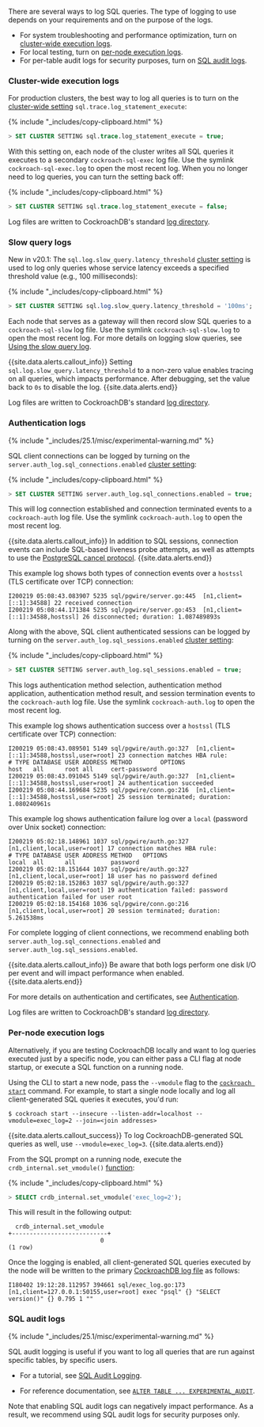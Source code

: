 There are several ways to log SQL queries. The type of logging to use depends on your requirements and on the purpose of the logs.

- For system troubleshooting and performance optimization, turn on [cluster-wide execution logs](#cluster-wide-execution-logs).
- For local testing, turn on [per-node execution logs](#per-node-execution-logs).
- For per-table audit logs for security purposes, turn on [SQL audit logs](#sql-audit-logs).

### Cluster-wide execution logs

For production clusters, the best way to log all queries is to turn on the [cluster-wide setting](cluster-settings.html) `sql.trace.log_statement_execute`:

{% include "_includes/copy-clipboard.html" %}
~~~ sql
> SET CLUSTER SETTING sql.trace.log_statement_execute = true;
~~~

With this setting on, each node of the cluster writes all SQL queries it executes to a secondary `cockroach-sql-exec` log file. Use the symlink `cockroach-sql-exec.log` to open the most recent log. When you no longer need to log queries, you can turn the setting back off:

{% include "_includes/copy-clipboard.html" %}
~~~ sql
> SET CLUSTER SETTING sql.trace.log_statement_execute = false;
~~~

Log files are written to CockroachDB's standard [log directory](debug-and-error-logs.html#write-to-file).

### Slow query logs

<span class="version-tag">New in v20.1:</span> The `sql.log.slow_query.latency_threshold` [cluster setting](cluster-settings.html) is used to log only queries whose service latency exceeds a specified threshold value (e.g., 100 milliseconds):

{% include "_includes/copy-clipboard.html" %}
~~~ sql
> SET CLUSTER SETTING sql.log.slow_query.latency_threshold = '100ms';
~~~

Each node that serves as a gateway will then record slow SQL queries to a `cockroach-sql-slow` log file. Use the symlink `cockroach-sql-slow.log` to open the most recent log. For more details on logging slow queries, see [Using the slow query log](query-behavior-troubleshooting.html#using-the-slow-query-log).

{{site.data.alerts.callout_info}}
Setting `sql.log.slow_query.latency_threshold` to a non-zero value enables tracing on all queries, which impacts performance. After debugging, set the value back to `0s` to disable the log.
{{site.data.alerts.end}}

Log files are written to CockroachDB's standard [log directory](debug-and-error-logs.html#write-to-file).

### Authentication logs

{% include "_includes/25.1/misc/experimental-warning.md" %}

SQL client connections can be logged by turning on the `server.auth_log.sql_connections.enabled` [cluster setting](cluster-settings.html):

{% include "_includes/copy-clipboard.html" %}
~~~ sql
> SET CLUSTER SETTING server.auth_log.sql_connections.enabled = true;
~~~

This will log connection established and connection terminated events to a `cockroach-auth` log file. Use the symlink `cockroach-auth.log` to open the most recent log.

{{site.data.alerts.callout_info}}
In addition to SQL sessions, connection events can include SQL-based liveness probe attempts, as well as attempts to use the [PostgreSQL cancel protocol](https://www.postgresql.org/docs/current/protocol-flow.html#id-1.10.5.7.9).
{{site.data.alerts.end}}

This example log shows both types of connection events over a `hostssl` (TLS certificate over TCP) connection:

~~~
I200219 05:08:43.083907 5235 sql/pgwire/server.go:445  [n1,client=[::1]:34588] 22 received connection
I200219 05:08:44.171384 5235 sql/pgwire/server.go:453  [n1,client=[::1]:34588,hostssl] 26 disconnected; duration: 1.087489893s
~~~

Along with the above, SQL client authenticated sessions can be logged by turning on the `server.auth_log.sql_sessions.enabled` [cluster setting](cluster-settings.html):

{% include "_includes/copy-clipboard.html" %}
~~~ sql
> SET CLUSTER SETTING server.auth_log.sql_sessions.enabled = true;
~~~

This logs authentication method selection, authentication method application, authentication method result, and session termination events to the `cockroach-auth` log file. Use the symlink `cockroach-auth.log` to open the most recent log.

This example log shows authentication success over a `hostssl` (TLS certificate over TCP) connection:

~~~
I200219 05:08:43.089501 5149 sql/pgwire/auth.go:327  [n1,client=[::1]:34588,hostssl,user=root] 23 connection matches HBA rule:
# TYPE DATABASE USER ADDRESS METHOD        OPTIONS
host   all      root all     cert-password
I200219 05:08:43.091045 5149 sql/pgwire/auth.go:327  [n1,client=[::1]:34588,hostssl,user=root] 24 authentication succeeded
I200219 05:08:44.169684 5235 sql/pgwire/conn.go:216  [n1,client=[::1]:34588,hostssl,user=root] 25 session terminated; duration: 1.080240961s
~~~

This example log shows authentication failure log over a `local` (password over Unix socket) connection:

~~~
I200219 05:02:18.148961 1037 sql/pgwire/auth.go:327  [n1,client,local,user=root] 17 connection matches HBA rule:
# TYPE DATABASE USER ADDRESS METHOD   OPTIONS
local  all      all          password
I200219 05:02:18.151644 1037 sql/pgwire/auth.go:327  [n1,client,local,user=root] 18 user has no password defined
I200219 05:02:18.152863 1037 sql/pgwire/auth.go:327  [n1,client,local,user=root] 19 authentication failed: password authentication failed for user root
I200219 05:02:18.154168 1036 sql/pgwire/conn.go:216  [n1,client,local,user=root] 20 session terminated; duration: 5.261538ms
~~~

For complete logging of client connections, we recommend enabling both `server.auth_log.sql_connections.enabled` and `server.auth_log.sql_sessions.enabled`.

{{site.data.alerts.callout_info}}
Be aware that both logs perform one disk I/O per event and will impact performance when enabled.
{{site.data.alerts.end}}

For more details on authentication and certificates, see [Authentication](authentication.html).

Log files are written to CockroachDB's standard [log directory](debug-and-error-logs.html#write-to-file).

### Per-node execution logs

Alternatively, if you are testing CockroachDB locally and want to log queries executed just by a specific node, you can either pass a CLI flag at node startup, or execute a SQL function on a running node.

Using the CLI to start a new node, pass the `--vmodule` flag to the [`cockroach start`](cockroach-start.html) command. For example, to start a single node locally and log all client-generated SQL queries it executes, you'd run:

~~~ shell
$ cockroach start --insecure --listen-addr=localhost --vmodule=exec_log=2 --join=<join addresses>
~~~

{{site.data.alerts.callout_success}}
To log CockroachDB-generated SQL queries as well, use `--vmodule=exec_log=3`.
{{site.data.alerts.end}}

From the SQL prompt on a running node, execute the `crdb_internal.set_vmodule()` [function](functions-and-operators.html):

{% include "_includes/copy-clipboard.html" %}
~~~ sql
> SELECT crdb_internal.set_vmodule('exec_log=2');
~~~

This will result in the following output:

~~~
  crdb_internal.set_vmodule
+---------------------------+
                          0
(1 row)
~~~

Once the logging is enabled, all client-generated SQL queries executed by the node will be written to the primary [CockroachDB log file](debug-and-error-logs.html) as follows:

~~~
I180402 19:12:28.112957 394661 sql/exec_log.go:173  [n1,client=127.0.0.1:50155,user=root] exec "psql" {} "SELECT version()" {} 0.795 1 ""
~~~

### SQL audit logs

{% include "_includes/25.1/misc/experimental-warning.md" %}

SQL audit logging is useful if you want to log all queries that are run against specific tables, by specific users.

- For a tutorial, see [SQL Audit Logging](sql-audit-logging.html).

- For reference documentation, see [`ALTER TABLE ... EXPERIMENTAL_AUDIT`](experimental-audit.html).

Note that enabling SQL audit logs can negatively impact performance. As a result, we recommend using SQL audit logs for security purposes only.
